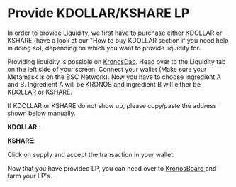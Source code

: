 # Provide KDOLLAR/KSHARE LP

In order to provide Liquidity, we first have to purchase either KDOLLAR or KSHARE (have a look at our "How to buy KDOLLAR section if you need help in doing so), depending on which you want to provide liquidity for.

Providing liquidity is possible on [KronosDao](https://farms.kronosdao.ai/add). Head over to the Liquidity tab on the left side of your screen. Connect your wallet (Make sure your Metamask is on the BSC Network). Now you have to choose Ingredient A and B. Ingredient A will be KRONOS and ingredient B will either be KDOLLAR or KSHARE.

If KDOLLAR  or KSHARE do not show up, please copy/paste the address shown below manually.

**KDOLLAR** :&#x20;

**KSHARE**:&#x20;

Click on supply and accept the transaction in your wallet.

Now that you have provided LP, you can head over to [KronosBoard ](https://board.kronosdao.ai/cemetry)and farm your LP's.
